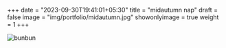 +++
date = "2023-09-30T19:41:01+05:30"
title = "midautumn nap"
draft = false
image = "img/portfolio/midautumn.jpg"
showonlyimage = true
weight = 1
+++

![bunbun](/img/portfolio/midautumn.jpg)
